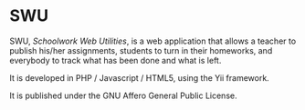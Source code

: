 SWU
===

SWU, _Schoolwork Web Utilities_, is a web application that allows a
teacher to publish his/her assignments, students to turn in their
homeworks, and everybody to track what has been done and what is left.

It is developed in PHP / Javascript / HTML5, using the Yii framework.

It is published under the GNU Affero General Public License.
